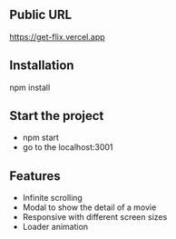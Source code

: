 ## Public URL

https://get-flix.vercel.app


## Installation

npm install

## Start the project

- npm start
- go to the localhost:3001

## Features
- Infinite scrolling
- Modal to show the detail of a movie
- Responsive with different screen sizes
- Loader animation
